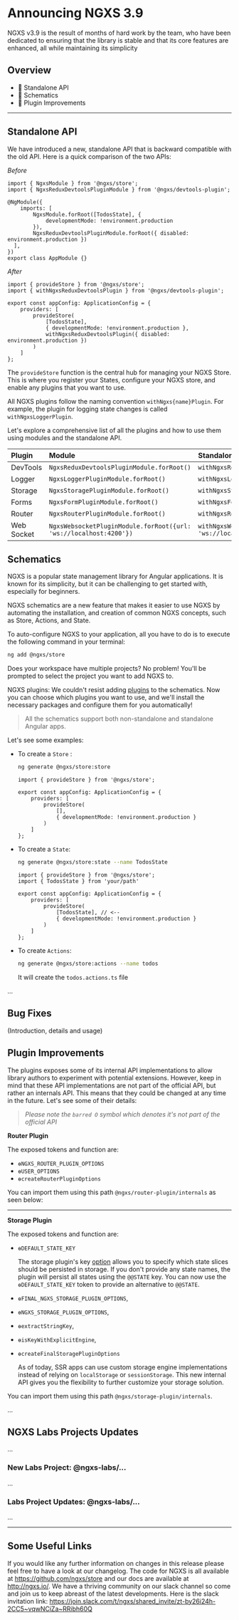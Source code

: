 # Announcing NGXS 3.9

NGXS v3.9 is the result of months of hard work by the team, who have been dedicated to ensuring that the library is stable and that its core features are enhanced, all while maintaining its simplicity

## Overview

- 🎨 Standalone API
- 🚀 Schematics
- 🔌 Plugin Improvements

---

## Standalone API

We have introduced a new, standalone API that is backward compatible with the old API. Here is a quick comparison of the two APIs:

_Before_

```ts=
import { NgxsModule } from '@ngxs/store';
import { NgxsReduxDevtoolsPluginModule } from '@ngxs/devtools-plugin';

@NgModule({
    imports: [
        NgxsModule.forRoot([TodosState], {
            developmentMode: !environment.production
        }),
        NgxsReduxDevtoolsPluginModule.forRoot({ disabled: environment.production })
  ],
})
export class AppModule {}
```

_After_

```ts=
import { provideStore } from '@ngxs/store';
import { withNgxsReduxDevtoolsPlugin } from '@ngxs/devtools-plugin';

export const appConfig: ApplicationConfig = {
    providers: [
        provideStore(
            [TodosState],
            { developmentMode: !environment.production },
            withNgxsReduxDevtoolsPlugin({ disabled: environment.production })
        )
    ]
};
```

The `provideStore` function is the central hub for managing your NGXS Store. This is where you register your States, configure your NGXS store, and enable any plugins that you want to use.

All NGXS plugins follow the naming convention `withNgxs{name}Plugin`. For example, the plugin for logging state changes is called `withNgxsLoggerPlugin`.

Let's explore a comprehensive list of all the plugins and how to use them using modules and the standalone API.

| Plugin     | Module                                                            | Standalone                                              |
| :--------- | :---------------------------------------------------------------- | :------------------------------------------------------ |
| DevTools   | `NgxsReduxDevtoolsPluginModule.forRoot()`                         | `withNgxsReduxDevtoolsPlugin()`                         |
| Logger     | `NgxsLoggerPluginModule.forRoot()`                                | `withNgxsLoggerPlugin()`                                |
| Storage    | `NgxsStoragePluginModule.forRoot()`                               | `withNgxsStoragePlugin()`                               |
| Forms      | `NgxsFormPluginModule.forRoot()`                                  | `withNgxsFormPlugin()`                                  |
| Router     | `NgxsRouterPluginModule.forRoot()`                                | `withNgxsRouterPlugin()`                                |
| Web Socket | `NgxsWebsocketPluginModule.forRoot({url: 'ws://localhost:4200'})` | `withNgxsWebSocketPlugin({url: 'ws://localhost:4200'})` |

## Schematics

NGXS is a popular state management library for Angular applications. It is known for its simplicity, but it can be challenging to get started with, especially for beginners.

NGXS schematics are a new feature that makes it easier to use NGXS by automating the installation, and creation of common NGXS concepts, such as Store, Actions, and State.

To auto-configure NGXS to your application, all you have to do is to execute the following command in your terminal:

```bash
ng add @ngxs/store
```

Does your workspace have multiple projects? No problem! You'll be prompted to select the project you want to add NGXS to.

NGXS plugins: We couldn't resist adding [plugins](https://www.ngxs.io/plugins) to the schematics. Now you can choose which plugins you want to use, and we'll install the necessary packages and configure them for you automatically!

> All the schematics support both non-standalone and standalone Angular apps.

Let's see some examples:

- To create a `Store` :

  ```bash
  ng generate @ngxs/store:store
  ```

  ```ts=
  import { provideStore } from '@ngxs/store';

  export const appConfig: ApplicationConfig = {
      providers: [
          provideStore(
              [],
              { developmentMode: !environment.production }
          )
      ]
  };
  ```

- To create a `State`:

  ```bash
  ng generate @ngxs/store:state --name TodosState
  ```

  ```ts=
  import { provideStore } from '@ngxs/store';
  import { TodosState } from 'your/path'

  export const appConfig: ApplicationConfig = {
      providers: [
          provideStore(
              [TodosState], // <--
              { developmentMode: !environment.production }
          )
      ]
  };
  ```

- To create `Actions`:

  ```bash
  ng generate @ngxs/store:actions --name todos
  ```

  It will create the `todos.actions.ts` file

...

## Bug Fixes

(Introduction, details and usage)

## Plugin Improvements

The plugins exposes some of its internal API implementations to allow library authors to experiment with potential extensions. However, keep in mind that these API implementations are not part of the official API, but rather an internals API. This means that they could be changed at any time in the future. Let's see some of their details:

> _Please note the `barred O` symbol which denotes it's not part of the official API_

**Router Plugin**

The exposed tokens and function are:

- `ɵNGXS_ROUTER_PLUGIN_OPTIONS`
- `ɵUSER_OPTIONS`
- `ɵcreateRouterPluginOptions`

You can import them using this path `@ngxs/router-plugin/internals` as seen below:

---

**Storage Plugin**

The exposed tokens and function are:

- `ɵDEFAULT_STATE_KEY`

  The storage plugin's key [option](https://www.ngxs.io/plugins/storage#options) allows you to specify which state slices should be persisted in storage. If you don't provide any state names, the plugin will persist all states using the `@@STATE` key. You can now use the `ɵDEFAULT_STATE_KEY` token to provide an alternative to `@@STATE`.

- `ɵFINAL_NGXS_STORAGE_PLUGIN_OPTIONS`,
- `ɵNGXS_STORAGE_PLUGIN_OPTIONS`,
- `ɵextractStringKey`,
- `ɵisKeyWithExplicitEngine`,
- `ɵcreateFinalStoragePluginOptions`

  As of today, SSR apps can use custom storage engine implementations instead of relying on `localStorage` or `sessionStorage`.
  This new internal API gives you the flexibility to further customize your storage solution.

You can import them using this path `@ngxs/storage-plugin/internals`.

...

## NGXS Labs Projects Updates

...

### New Labs Project: @ngxs-labs/...

...

### Labs Project Updates: @ngxs-labs/...

...

---

## Some Useful Links

If you would like any further information on changes in this release please feel free to have a look at our changelog. The code for NGXS is all available at https://github.com/ngxs/store and our docs are available at http://ngxs.io/. We have a thriving community on our slack channel so come and join us to keep abreast of the latest developments. Here is the slack invitation link: https://join.slack.com/t/ngxs/shared_invite/zt-by26i24h-2CC5~vqwNCiZa~RRibh60Q
